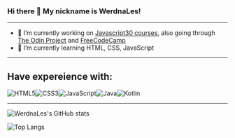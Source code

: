 ### Hi there 👋 My nickname is WerdnaLes!

---

- 🔭 I’m currently working on [Javascript30 courses](https://github.com/WerdnaLes/JavaScript30-courses), also going through [The Odin Project](https://www.theodinproject.com) and [FreeCodeCamp](https://www.freecodecamp.org)
- 🌱 I’m currently learning HTML, CSS, JavaScript

---

## Have expereience with:

![HTML5](https://img.shields.io/badge/html5-%23E34F26.svg?style=for-the-badge&logo=html5&logoColor=white)![CSS3](https://img.shields.io/badge/css3-%231572B6.svg?style=for-the-badge&logo=css3&logoColor=white)![JavaScript](https://img.shields.io/badge/javascript-%23323330.svg?style=for-the-badge&logo=javascript&logoColor=%23F7DF1E)![Java](https://img.shields.io/badge/java-%23ED8B00.svg?style=for-the-badge&logo=java&logoColor=white)![Kotlin](https://img.shields.io/badge/kotlin-%237F52FF.svg?style=for-the-badge&logo=kotlin&logoColor=white)

---

![WerdnaLes's GitHub stats](https://github-readme-stats.vercel.app/api?username=werdnales&show_icons=true&theme=radical&hide=contribs,prs)

![Top Langs](https://github-readme-stats.vercel.app/api/top-langs/?username=werdnales&layout=compact&theme=radical)

<!--
**WerdnaLes/WerdnaLes** is a ✨ _special_ ✨ repository because its `README.md` (this file) appears on your GitHub profile.

Here are some ideas to get you started:

- 🔭 I’m currently working on ...
- 🌱 I’m currently learning ...
- 👯 I’m looking to collaborate on ...
- 🤔 I’m looking for help with ...
- 💬 Ask me about ...
- 📫 How to reach me: ...
- 😄 Pronouns: ...
- ⚡ Fun fact: ...
-->
